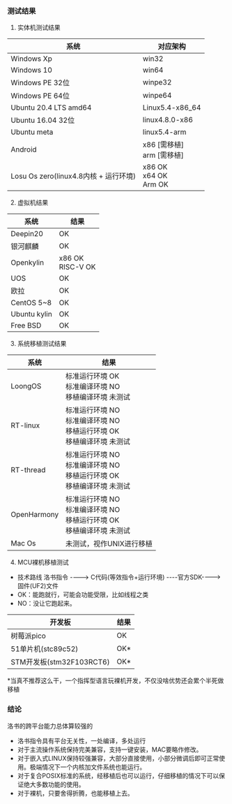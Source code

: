 ### 测试结果
1. 实体机测试结果

| 系统          | 对应架构    |
|-------------|---------|
| Windows Xp  | win32   |
| Windows 10  | win64   |
| Windows PE 32位 | winpe32 |
| Windows PE 64位 | winpe64 |
| Ubuntu 20.4 LTS amd64 | Linux5.4-x86_64 |
| Ubuntu 16.04 32位| linux4.8.0-x86|
| Ubuntu meta |linux5.4-arm|
| Android  | x86 [需移植]<br>arm [需移植] |
|Losu Os zero(linux4.8内核 + 运行环境)|x86 OK<br>x64 OK<br>Arm OK|
2. 虚拟机结果

| 系统       | 结果                     |
|----------|------------------------|
| Deepin20 | OK                     |
| 银河麒麟     | OK                     |
| Openkylin     | x86 OK<br>RISC-V OK    |
| UOS      | OK                     |
| 欧拉       | OK                     |
| CentOS 5~8  | OK               |
| Ubuntu kylin     | OK      |
|Free BSD|OK|
3. 系统移植测试结果

| 系统        | 结果                     |
|-----------|------------------------|
| LoongOS   | 标准运行环境 OK<br>标准编译环境 NO<br>移植编译环境 未测试 |    
| RT-linux | 标准运行环境 NO <br>标准编译环境 NO<br>移植运行环境 OK<br>移植编译环境 未测试|
| RT-thread | 标准运行环境 NO <br>标准编译环境 NO<br>移植运行环境 OK<br>移植编译环境 未测试|           
|    OpenHarmony    |  标准运行环境 NO <br>标准编译环境 NO<br>移植运行环境 OK<br> 移植编译环境 未测试  |
|    Mac Os  | 未测试，视作UNIX进行移植    |
4. MCU裸机移植测试
- 技术路线 洛书指令 ----> C代码(等效指令+运行环境) ----官方SDK----> 固件(UF2)文件
- OK：能跑就行，可能会功能受限，比如线程之类
- NO：没让它跑起来。

| 开发板 | 结果 |
|-----|----|
|   树莓派pico  | OK |
|   51单片机(stc89c52)  |  OK*  |
|  STM开发板(stm32F103RCT6)   |  OK*  |

*当真不推荐这么干，一个指挥型语言玩裸机开发，不仅没啥优势还会累个半死做移植

### 结论
洛书的跨平台能力总体算较强的
- 洛书指令具有平台无关性，一处编译，多处运行
- 对于主流操作系统保持完美兼容，支持一键安装，MAC要略作修改。
- 对于嵌入式LINUX保持较强兼容，大部分直接使用，小部分微调后即可正常使用。极端情况下一个内核加文件系统也能运行。
- 对于复合POSIX标准的系统，经移植后也可以运行，仔细移植的情况下可以保证绝大多数功能的使用。
- 对于裸机，只要舍得折腾，也能移植上去。